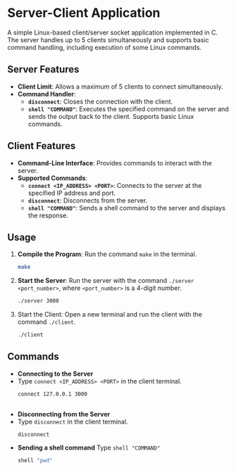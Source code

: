 # Server-Client Application

A simple Linux-based client/server socket application implemented in C. The server handles up to 5 clients simultaneously and supports basic command handling, including execution of some Linux commands.

## Server Features
- **Client Limit**: Allows a maximum of 5 clients to connect simultaneously.
- **Command Handler**:
  - **`disconnect`**: Closes the connection with the client.
  - **`shell "COMMAND"`**: Executes the specified command on the server and sends the output back to the client. Supports basic Linux commands.

## Client Features
- **Command-Line Interface**: Provides commands to interact with the server.
- **Supported Commands**:
  - **`connect <IP_ADDRESS> <PORT>`**: Connects to the server at the specified IP address and port.
  - **`disconnect`**: Disconnects from the server.
  - **`shell "COMMAND"`**: Sends a shell command to the server and displays the response.

## Usage

1. **Compile the Program**: Run the command `make` in the terminal.
   ```bash
   make
2. **Start the Server**: Run the server with the command `./server <port_number>`, where `<port_number>` is a 4-digit number.
   ```bash
   ./server 3000
3. Start the Client: Open a new terminal and run the client with the command `./client`.
   ```bash
   ./client

## Commands
 - **Connecting to the Server**
 - Type `connect <IP_ADDRESS> <PORT>` in the client terminal.
   ```bash
   connect 127.0.0.1 3000
 
 - **Disconnecting from the Server**
- Type `disconnect` in the client terminal.
  ```bash
  disconnect

 - **Sending a shell command**
   Type `shell "COMMAND"`
   ```bash
   shell "pwd"
